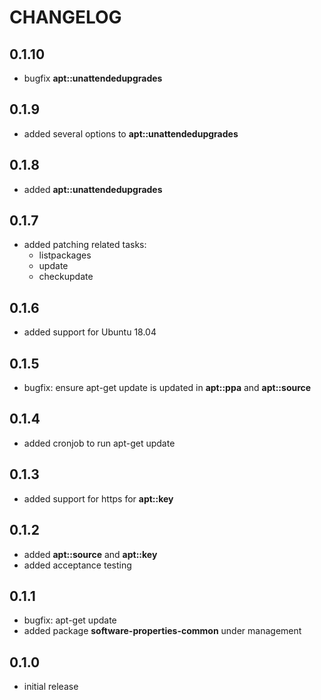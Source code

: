 # CHANGELOG

## 0.1.10

* bugfix **apt::unattendedupgrades**

## 0.1.9

* added several options to **apt::unattendedupgrades**

## 0.1.8

* added **apt::unattendedupgrades**

## 0.1.7

* added patching related tasks:
  - listpackages
  - update
  - checkupdate

## 0.1.6

* added support for Ubuntu 18.04

## 0.1.5

* bugfix: ensure apt-get update is updated in **apt::ppa** and **apt::source**

## 0.1.4

* added cronjob to run apt-get update

## 0.1.3

* added support for https for **apt::key**

## 0.1.2

* added **apt::source** and **apt::key**
* added acceptance testing

## 0.1.1

* bugfix: apt-get update
* added package **software-properties-common** under management

## 0.1.0

* initial release
